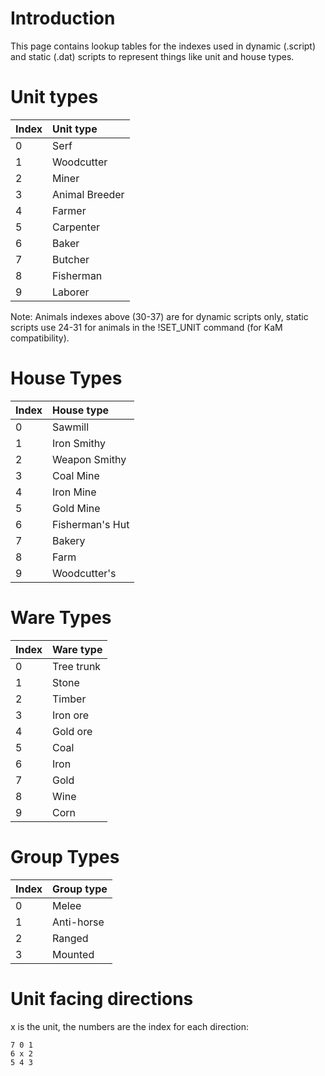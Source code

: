# Introduction #

This page contains lookup tables for the indexes used in dynamic (.script) and static (.dat) scripts to represent things like unit and house types.


# Unit types #
| **Index** | **Unit type** |
|:----------|:--------------|
| 0 |Serf |  | 10 |Stone Mason |  | 20 |Pikeman |  | 30 |Wolf|
| 1 |Woodcutter |  | 11 |Blacksmith |  | 21 |Scout |  | 31 |Fish|
| 2 |Miner |  | 12 |Metallurgist |  | 22 |Knight |  | 32 |Seasnake|
| 3 |Animal Breeder |  | 13 |Recruit |  | 23 |Barbarian |  | 33 |Seastar|
| 4 |Farmer |  | 14 |Militia |  | 24 |Rebel |  | 34 |Crab|
| 5 |Carpenter |  | 15 |Axe Fighter |  | 25 |Rogue |  | 35 |Water flower|
| 6 |Baker |  | 16 |Sword Fighter |  | 26 |Warrior |  | 36 |Water leaf|
| 7 |Butcher |  | 17 |Bowman |  | 27 |Vagabond |  | 37 |Duck|
| 8 |Fisherman |  | 18 |Crossbowman |
| 9 |Laborer |  | 19 |Lance Carrier |


Note: Animals indexes above (30-37) are for dynamic scripts only, static scripts use 24-31 for animals in the !SET\_UNIT command (for KaM compatibility).


# House Types #
| **Index** | **House type** |
|:----------|:---------------|
| 0| Sawmill |  | 10| Armor Smithy |  | 20| Armory Workshop |
| 1| Iron Smithy |  | 11| Storehouse |  | 21| Barracks |
| 2| Weapon Smithy |  | 12| Stables |  | 22| Mill |
| 3| Coal Mine |  | 13| School House |  | 23| Vehicles Workshop |
| 4| Iron Mine |  | 14| Quarry |  | 24| Butcher's |
| 5| Gold Mine |  | 15| Metallurgist's |  | 25| Tannery |
| 6| Fisherman's Hut |  | 16| Swine farm |  | 26| _Unused_ |
| 7| Bakery |  | 17| Watch Tower |  | 27| Inn |
| 8| Farm |  | 18| Town Hall |  | 28| Vineyard |
| 9| Woodcutter's |  | 19| Weapons Workshop |  | 29| Market |


# Ware Types #
| **Index** | **Ware type** |
|:----------|:--------------|
| 0| Tree trunk |  | 10| Loaves |  | 20| Handaxe |
| 1| Stone |  | 11| Flour |  | 21| Longsword |
| 2| Timber |  | 12| Leather |  | 22| Lance |
| 3| Iron ore |  | 13| Sausages |  | 23| Pike |
| 4| Gold ore |  | 14| Pig |  | 24| Longbow |
| 5| Coal |  | 15| Skin |  | 25| Crossbow |
| 6| Iron |  | 16| Wooden Shield |  | 26| Horse |
| 7| Gold |  | 17| Long Shield |  | 27| Fish |
| 8| Wine |  | 18| Leather Armor |
| 9| Corn |  | 19| Iron Armament |


# Group Types #
| **Index** | **Group type** |
|:----------|:---------------|
| 0| Melee |
| 1| Anti-horse |
| 2| Ranged |
| 3| Mounted |


# Unit facing directions #
x is the unit, the numbers are the index for each direction:
```
7 0 1
6 x 2
5 4 3
```